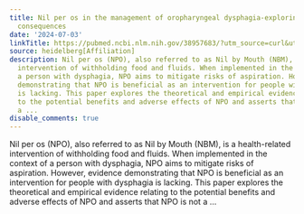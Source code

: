 ```yaml
---
title: Nil per os in the management of oropharyngeal dysphagia-exploring the unintended
  consequences
date: '2024-07-03'
linkTitle: https://pubmed.ncbi.nlm.nih.gov/38957683/?utm_source=curl&utm_medium=rss&utm_campaign=pubmed-2&utm_content=1FakS-2QOkCT8HsMOQP1bCRQ4YzyumYOmxmF0moLsQ3dFB1E9V&fc=20220326224207&ff=20240703182124&v=2.18.0.post9+e462414
source: heidelberg[Affiliation]
description: Nil per os (NPO), also referred to as Nil by Mouth (NBM), is a health-related
  intervention of withholding food and fluids. When implemented in the context of
  a person with dysphagia, NPO aims to mitigate risks of aspiration. However, evidence
  demonstrating that NPO is beneficial as an intervention for people with dysphagia
  is lacking. This paper explores the theoretical and empirical evidence relating
  to the potential benefits and adverse effects of NPO and asserts that NPO is not
  a ...
disable_comments: true
---
```

Nil per os (NPO), also referred to as Nil by Mouth (NBM), is a health-related intervention of withholding food and fluids. When implemented in the context of a person with dysphagia, NPO aims to mitigate risks of aspiration. However, evidence demonstrating that NPO is beneficial as an intervention for people with dysphagia is lacking. This paper explores the theoretical and empirical evidence relating to the potential benefits and adverse effects of NPO and asserts that NPO is not a ...